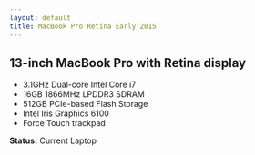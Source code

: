 ```yaml
---
layout: default
title: MacBook Pro Retina Early 2015
---
```


## 13-inch MacBook Pro with Retina display


- 3.1GHz Dual-core Intel Core i7
- 16GB 1866MHz LPDDR3 SDRAM
- 512GB PCIe-based Flash Storage
- Intel Iris Graphics 6100
- Force Touch trackpad

**Status:** Current Laptop
